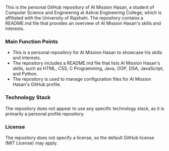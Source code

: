 This is the personal GitHub repository of Al Mission Hasan, a student of Computer Science and Engineering at Ashrai Engineering College, which is affiliated with the University of Rajshahi. The repository contains a README.md file that provides an overview of Al Mission Hasan's skills and interests.

### Main Function Points
- This is a personal repository for Al Mission Hasan to showcase his skills and interests.
- The repository includes a README.md file that lists Al Mission Hasan's skills, such as HTML, CSS, C Programming, Java, OOP, DSA, JavaScript, and Python.
- The repository is used to manage configuration files for Al Mission Hasan's GitHub profile.

### Technology Stack
The repository does not appear to use any specific technology stack, as it is primarily a personal profile repository.

### License
The repository does not specify a license, so the default GitHub license (MIT License) may apply.

